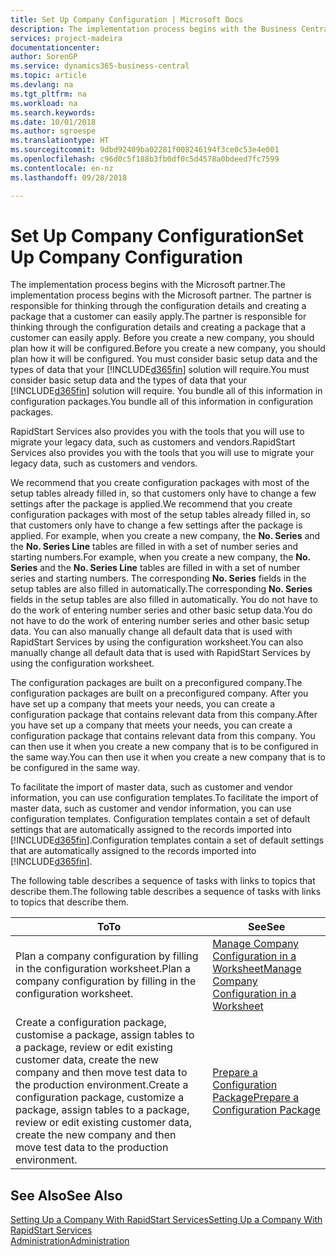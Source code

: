 ```yaml
---
title: Set Up Company Configuration | Microsoft Docs
description: The implementation process begins with the Business Central solution will require. You bundle all of this information into configuration packages.
services: project-madeira
documentationcenter: 
author: SorenGP
ms.service: dynamics365-business-central
ms.topic: article
ms.devlang: na
ms.tgt_pltfrm: na
ms.workload: na
ms.search.keywords: 
ms.date: 10/01/2018
ms.author: sgroespe
ms.translationtype: HT
ms.sourcegitcommit: 9dbd92409ba02281f008246194f3ce0c53e4e001
ms.openlocfilehash: c96d0c5f188b3fb0df0c5d4578a0bdeed7fc7599
ms.contentlocale: en-nz
ms.lasthandoff: 09/28/2018

---
```

# <a name="set-up-company-configuration"></a><span data-ttu-id="57c78-104">Set Up Company Configuration</span><span class="sxs-lookup"><span data-stu-id="57c78-104">Set Up Company Configuration</span></span>
<span data-ttu-id="57c78-105">The implementation process begins with the Microsoft partner.</span><span class="sxs-lookup"><span data-stu-id="57c78-105">The implementation process begins with the Microsoft partner.</span></span> <span data-ttu-id="57c78-106">The partner is responsible for thinking through the configuration details and creating a package that a customer can easily apply.</span><span class="sxs-lookup"><span data-stu-id="57c78-106">The partner is responsible for thinking through the configuration details and creating a package that a customer can easily apply.</span></span> <span data-ttu-id="57c78-107">Before you create a new company, you should plan how it will be configured.</span><span class="sxs-lookup"><span data-stu-id="57c78-107">Before you create a new company, you should plan how it will be configured.</span></span> <span data-ttu-id="57c78-108">You must consider basic setup data and the types of data that your [!INCLUDE[d365fin](includes/d365fin_md.md)] solution will require.</span><span class="sxs-lookup"><span data-stu-id="57c78-108">You must consider basic setup data and the types of data that your [!INCLUDE[d365fin](includes/d365fin_md.md)] solution will require.</span></span> <span data-ttu-id="57c78-109">You bundle all of this information in configuration packages.</span><span class="sxs-lookup"><span data-stu-id="57c78-109">You bundle all of this information in configuration packages.</span></span>

<span data-ttu-id="57c78-110">RapidStart Services also provides you with the tools that you will use to migrate your legacy data, such as customers and vendors.</span><span class="sxs-lookup"><span data-stu-id="57c78-110">RapidStart Services also provides you with the tools that you will use to migrate your legacy data, such as customers and vendors.</span></span>  

<span data-ttu-id="57c78-111">We recommend that you create configuration packages with most of the setup tables already filled in, so that customers only have to change a few settings after the package is applied.</span><span class="sxs-lookup"><span data-stu-id="57c78-111">We recommend that you create configuration packages with most of the setup tables already filled in, so that customers only have to change a few settings after the package is applied.</span></span> <span data-ttu-id="57c78-112">For example, when you create a new company, the **No. Series** and the **No. Series Line** tables are filled in with a set of number series and starting numbers.</span><span class="sxs-lookup"><span data-stu-id="57c78-112">For example, when you create a new company, the **No. Series** and the **No. Series Line** tables are filled in with a set of number series and starting numbers.</span></span> <span data-ttu-id="57c78-113">The corresponding **No. Series** fields in the setup tables are also filled in automatically.</span><span class="sxs-lookup"><span data-stu-id="57c78-113">The corresponding **No. Series** fields in the setup tables are also filled in automatically.</span></span> <span data-ttu-id="57c78-114">You do not have to do the work of entering number series and other basic setup data.</span><span class="sxs-lookup"><span data-stu-id="57c78-114">You do not have to do the work of entering number series and other basic setup data.</span></span> <span data-ttu-id="57c78-115">You can also manually change all default data that is used with RapidStart Services by using the configuration worksheet.</span><span class="sxs-lookup"><span data-stu-id="57c78-115">You can also manually change all default data that is used with RapidStart Services by using the configuration worksheet.</span></span>  

<span data-ttu-id="57c78-116">The configuration packages are built on a preconfigured company.</span><span class="sxs-lookup"><span data-stu-id="57c78-116">The configuration packages are built on a preconfigured company.</span></span> <span data-ttu-id="57c78-117">After you have set up a company that meets your needs, you can create a configuration package that contains relevant data from this company.</span><span class="sxs-lookup"><span data-stu-id="57c78-117">After you have set up a company that meets your needs, you can create a configuration package that contains relevant data from this company.</span></span> <span data-ttu-id="57c78-118">You can then use it when you create a new company that is to be configured in the same way.</span><span class="sxs-lookup"><span data-stu-id="57c78-118">You can then use it when you create a new company that is to be configured in the same way.</span></span>  

<span data-ttu-id="57c78-119">To facilitate the import of master data, such as customer and vendor information, you can use configuration templates.</span><span class="sxs-lookup"><span data-stu-id="57c78-119">To facilitate the import of master data, such as customer and vendor information, you can use configuration templates.</span></span> <span data-ttu-id="57c78-120">Configuration templates contain a set of default settings that are automatically assigned to the records imported into [!INCLUDE[d365fin](includes/d365fin_md.md)].</span><span class="sxs-lookup"><span data-stu-id="57c78-120">Configuration templates contain a set of default settings that are automatically assigned to the records imported into [!INCLUDE[d365fin](includes/d365fin_md.md)].</span></span>

<span data-ttu-id="57c78-121">The following table describes a sequence of tasks with links to topics that describe them.</span><span class="sxs-lookup"><span data-stu-id="57c78-121">The following table describes a sequence of tasks with links to topics that describe them.</span></span>

|<span data-ttu-id="57c78-122">**To**</span><span class="sxs-lookup"><span data-stu-id="57c78-122">**To**</span></span>|<span data-ttu-id="57c78-123">**See**</span><span class="sxs-lookup"><span data-stu-id="57c78-123">**See**</span></span>|  
|------------|-------------|  
|<span data-ttu-id="57c78-124">Plan a company configuration by filling in the configuration worksheet.</span><span class="sxs-lookup"><span data-stu-id="57c78-124">Plan a company configuration by filling in the configuration worksheet.</span></span>|[<span data-ttu-id="57c78-125">Manage Company Configuration in a Worksheet</span><span class="sxs-lookup"><span data-stu-id="57c78-125">Manage Company Configuration in a Worksheet</span></span>](admin-how-to-manage-company-configuration-in-a-worksheet.md)|  
|<span data-ttu-id="57c78-126">Create a configuration package, customise a package, assign tables to a package, review or edit existing customer data, create the new company and then move test data to the production environment.</span><span class="sxs-lookup"><span data-stu-id="57c78-126">Create a configuration package, customize a package, assign tables to a package, review or edit existing customer data, create the new company and then move test data to the production environment.</span></span>|[<span data-ttu-id="57c78-127">Prepare a Configuration Package</span><span class="sxs-lookup"><span data-stu-id="57c78-127">Prepare a Configuration Package</span></span>](admin-how-to-prepare-a-configuration-package.md)| 

## <a name="see-also"></a><span data-ttu-id="57c78-128">See Also</span><span class="sxs-lookup"><span data-stu-id="57c78-128">See Also</span></span>  
[<span data-ttu-id="57c78-129">Setting Up a Company With RapidStart Services</span><span class="sxs-lookup"><span data-stu-id="57c78-129">Setting Up a Company With RapidStart Services</span></span>](admin-set-up-a-company-with-rapidstart.md)  
[<span data-ttu-id="57c78-130">Administration</span><span class="sxs-lookup"><span data-stu-id="57c78-130">Administration</span></span>](admin-setup-and-administration.md)

